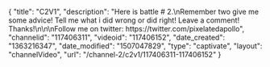 {
    "title": "C2V1",
    "description": "Here is battle # 2.\nRemember two give me some advice!  Tell me what i did wrong or did right!  Leave a comment!   Thanks!\n\n\nFollow me on twitter: https:\/\/twitter.com\/pixelatedapollo",
    "channelid": "117406311",
    "videoid": "117406152",
    "date_created": "1363216347",
    "date_modified": "1507047829",
    "type": "captivate",
    "layout": "channelVideo",
    "url": "\/channel-2\/c2v1\/117406311-117406152"
}